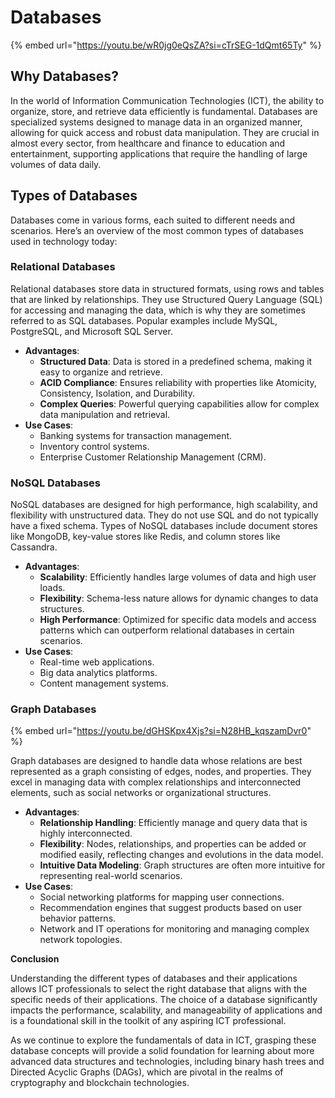 # Databases

{% embed url="https://youtu.be/wR0jg0eQsZA?si=cTrSEG-1dQmt65Ty" %}

## **Why Databases?**

In the world of Information Communication Technologies (ICT), the ability to organize, store, and retrieve data efficiently is fundamental. Databases are specialized systems designed to manage data in an organized manner, allowing for quick access and robust data manipulation. They are crucial in almost every sector, from healthcare and finance to education and entertainment, supporting applications that require the handling of large volumes of data daily.

## **Types of Databases**

Databases come in various forms, each suited to different needs and scenarios. Here’s an overview of the most common types of databases used in technology today:

### **Relational Databases**

Relational databases store data in structured formats, using rows and tables that are linked by relationships. They use Structured Query Language (SQL) for accessing and managing the data, which is why they are sometimes referred to as SQL databases. Popular examples include MySQL, PostgreSQL, and Microsoft SQL Server.

* **Advantages**:
  * **Structured Data**: Data is stored in a predefined schema, making it easy to organize and retrieve.
  * **ACID Compliance**: Ensures reliability with properties like Atomicity, Consistency, Isolation, and Durability.
  * **Complex Queries**: Powerful querying capabilities allow for complex data manipulation and retrieval.
* **Use Cases**:
  * Banking systems for transaction management.
  * Inventory control systems.
  * Enterprise Customer Relationship Management (CRM).

### **NoSQL Databases**

NoSQL databases are designed for high performance, high scalability, and flexibility with unstructured data. They do not use SQL and do not typically have a fixed schema. Types of NoSQL databases include document stores like MongoDB, key-value stores like Redis, and column stores like Cassandra.

* **Advantages**:
  * **Scalability**: Efficiently handles large volumes of data and high user loads.
  * **Flexibility**: Schema-less nature allows for dynamic changes to data structures.
  * **High Performance**: Optimized for specific data models and access patterns which can outperform relational databases in certain scenarios.
* **Use Cases**:
  * Real-time web applications.
  * Big data analytics platforms.
  * Content management systems.

### **Graph Databases**

{% embed url="https://youtu.be/dGHSKpx4Xjs?si=N28HB_kqszamDvr0" %}

Graph databases are designed to handle data whose relations are best represented as a graph consisting of edges, nodes, and properties. They excel in managing data with complex relationships and interconnected elements, such as social networks or organizational structures.

* **Advantages**:
  * **Relationship Handling**: Efficiently manage and query data that is highly interconnected.
  * **Flexibility**: Nodes, relationships, and properties can be added or modified easily, reflecting changes and evolutions in the data model.
  * **Intuitive Data Modeling**: Graph structures are often more intuitive for representing real-world scenarios.
* **Use Cases**:
  * Social networking platforms for mapping user connections.
  * Recommendation engines that suggest products based on user behavior patterns.
  * Network and IT operations for monitoring and managing complex network topologies.

**Conclusion**

Understanding the different types of databases and their applications allows ICT professionals to select the right database that aligns with the specific needs of their applications. The choice of a database significantly impacts the performance, scalability, and manageability of applications and is a foundational skill in the toolkit of any aspiring ICT professional.

As we continue to explore the fundamentals of data in ICT, grasping these database concepts will provide a solid foundation for learning about more advanced data structures and technologies, including binary hash trees and Directed Acyclic Graphs (DAGs), which are pivotal in the realms of cryptography and blockchain technologies.
